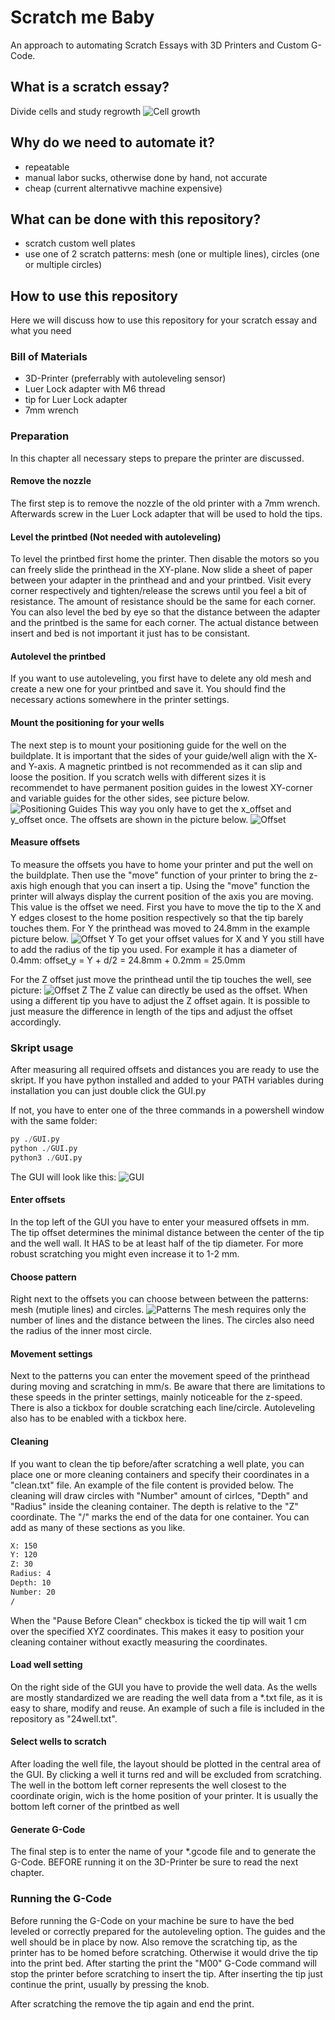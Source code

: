 # Scratch me Baby

An approach to automating Scratch Essays with 3D Printers and Custom G-Code.

## What is a scratch essay?

Divide cells and study regrowth
![Cell growth](https://cytosmart.com/sites/default/files/inline-images/wound-healing-assay-fig-1.jpeg)

## Why do we need to automate it?

- repeatable
- manual labor sucks, otherwise done by hand, not accurate
- cheap (current alternativve machine expensive)

## What can be done with this repository?
- scratch custom well plates
- use one of 2 scratch patterns: mesh (one or multiple lines), circles (one or multiple circles)

## How to use this repository
Here we will discuss how to use this repository for your scratch essay and what you need

### Bill of Materials
- 3D-Printer (preferrably with autoleveling sensor)
- Luer Lock adapter with M6 thread
- tip for Luer Lock adapter
- 7mm wrench

### Preparation
In this chapter all necessary steps to prepare the printer are discussed.

#### Remove the nozzle
The first step is to remove the nozzle of the old printer with a 7mm wrench. Afterwards screw in the Luer Lock adapter that will be used to hold the tips.

#### Level the printbed (Not needed with autoleveling)
To level the printbed first home the printer. Then disable the motors so you can freely slide the printhead in the XY-plane.
Now slide a sheet of paper between your adapter in the printhead and and your printbed. Visit every corner respectively and tighten/release the screws until you feel a bit of resistance.
The amount of resistance should be the same for each corner. You can also level the bed by eye so that the distance between the adapter and the printbed is the same for each corner.
The actual distance between insert and bed is not important it just has to be consistant.

#### Autolevel the printbed
If you want to use autoleveling, you first have to delete any old mesh and create a new one for your printbed and save it. You should find the necessary actions somewhere in the printer settings.

#### Mount the positioning for your wells
The next step is to mount your positioning guide for the well on the buildplate. It is important that the sides of your guide/well align with the X- and Y-axis. A magnetic printbed is not recommended as it can slip and loose the position.
If you scratch wells with different sizes it is recommendet to have permanent position guides in the lowest XY-corner and variable guides for the other sides, see picture below.
![Positioning Guides](pictures/guide.png)
This way you only have to get the x_offset and y_offset once. The offsets are shown in the picture below.
![Offset](pictures/offset.png)

#### Measure offsets
To measure the offsets you have to home your printer and put the well on the buildplate. Then use the "move" function of your printer to bring the z-axis high enough that you can insert a tip.
Using the "move" function the printer will always display the current position of the axis you are moving. This value is the offset we need.
First you have to move the tip to the X and Y edges closest to the home position respectively so that the tip barely touches them. For Y the printhead was moved to 24.8mm in the example picture below.
![Offset Y](pictures/offset_y.png)
To get your offset values for X and Y you still have to add the radius of the tip you used. For example it has a diameter of 0.4mm: offset_y = Y + d/2 = 24.8mm + 0.2mm = 25.0mm

For the Z offset just move the printhead until the tip touches the well, see picture:
![Offset Z](pictures/offset_z.png)
The Z value can directly be used as the offset. When using a different tip you have to adjust the Z offset again. It is possible to just measure the difference in length of the tips and adjust the offset accordingly.



### Skript usage
After measuring all required offsets and distances you are ready to use the skript. If you have python installed and added to your PATH variables during installation you can just double click the GUI.py

If not, you have to enter one of the three commands in a powershell window with the same folder:

~~~python
py ./GUI.py
python ./GUI.py
python3 ./GUI.py
~~~

The GUI will look like this: 
![GUI](pictures/GUI.png)

#### Enter offsets
In the top left of the GUI you have to enter your measured offsets in mm. The tip offset determines the minimal distance between the center of the tip and the well wall. It HAS to be at least half of the tip diameter. For more robust scratching you might even increase it to 1-2 mm.

#### Choose pattern
Right next to the offsets you can choose between between the patterns: mesh (mutiple lines) and circles.
![Patterns](pictures/pattern.png)
The mesh requires only the number of lines and the distance between the lines. The circles also need the radius of the inner most circle.

#### Movement settings
Next to the patterns you can enter the movement speed of the printhead during moving and scratching in mm/s. Be aware that there are limitations to these speeds in the printer settings, mainly noticeable for the z-speed. There is also a tickbox for double scratching each line/circle. Autoleveling also has to be enabled with a tickbox here.

#### Cleaning
If you want to clean the tip before/after scratching a well plate, you can place one or more cleaning containers and specify their coordinates in a "clean.txt" file. An example of the file content is provided below. The cleaning will draw circles with "Number" amount of cirlces, "Depth" and "Radius" inside the cleaning container. The depth is relative to the "Z" coordinate. The "/" marks the end of the data for one container. You can add as many of these sections as you like.
~~~bash
X: 150
Y: 120
Z: 30
Radius: 4
Depth: 10
Number: 20
/
~~~
When the "Pause Before Clean" checkbox is ticked the tip will wait 1 cm over the specified XYZ coordinates. This makes it easy to position your cleaning container without exactly measuring the coordinates.

#### Load well setting
On the right side of the GUI you have to provide the well data. As the wells are mostly standardized we are reading the well data from a *.txt file, as it is easy to share, modify and reuse. An example of such a file is included in the repository as "24well.txt".

#### Select wells to scratch
After loading the well file, the layout should be plotted in the central area of the GUI. By clicking a well it turns red and will be excluded from scratching. The well in the bottom left corner represents the well closest to the coordinate origin, wich is the home position of your printer. It is usually the bottom left corner of the printbed as well

#### Generate G-Code
The final step is to enter the name of your *.gcode file and to generate the G-Code. BEFORE running it on the 3D-Printer be sure to read the next chapter.

### Running the G-Code
Before running the G-Code on your machine be sure to have the bed leveled or correctly prepared for the autoleveling option. The guides and the well should be in place by now. Also remove the scratching tip, as the printer has to be homed before scratching. Otherwise it would drive the tip into the print bed. After starting the print the "M00" G-Code command will stop the printer before scratching to insert the tip. After inserting the tip just continue the print, usually by pressing the knob.

After scratching the remove the tip again and end the print.
